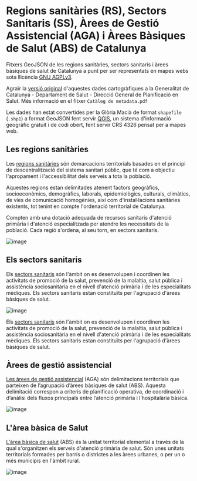 # Regions sanitàries (RS), Sectors Sanitaris (SS), Àrees de Gestió Assistencial (AGA) i Àrees Bàsiques de Salut (ABS) de Catalunya

Fitxers GeoJSON de les regions sanitàries, sectors sanitaris i àrees bàsiques de salut de Catalunya a punt per ser representats en mapes webs sota llicència [GNU AGPLv3](https://choosealicense.com/licenses/).

Agraïr la [versió original](https://salutweb.gencat.cat/ca/el_departament/estadistiques_sanitaries/cartografia/) d'aquestes dades cartogràfiques a la Generalitat de Catalunya - Departament de Salut - Direcció General de Planificació en Salut. Més informació en el fitxer `Catàleg de metadata.pdf`

Les dades han estat convertides per la Glòria Macià de format `shapefile` (`.shp1`) a format GeoJSON fent servir [QGIS](https://www.qgis.org/ca/site/), un sistema d'informació geogràfic gratuit i de codi obert, fent servir CRS 4326 pensat per a mapes web. 


## Les regions sanitàries

Les [regions sanitàries](https://catsalut.gencat.cat/ca/coneix-catsalut/catsalut-territori/regions-sanitaries/) són demarcacions territorials basades en el principi de descentralització del sistema sanitari públic, que té com a objectiu l'apropament i l'accessibilitat dels serveis a tota la població.

Aquestes regions estan delimitades atenent factors geogràfics, socioeconòmics, demogràfics, laborals, epidemiològics, culturals, climàtics, de vies de comunicació homogènies, així com d'instal·lacions sanitàries existents, tot tenint en compte l'ordenació territorial de Catalunya.

Compten amb una dotació adequada de recursos sanitaris d'atenció primària i d'atenció especialitzada per atendre les necessitats de la població. Cada regió s'ordena, al seu torn, en sectors sanitaris.

![image](https://user-images.githubusercontent.com/17580456/147409628-729c0225-0f68-4b54-b435-eba3f5b2bd3a.png)


## Els sectors sanitaris
Els [sectors sanitaris](https://catsalut.gencat.cat/ca/coneix-catsalut/catsalut-territori/regions-sanitaries/) són l'àmbit on es desenvolupen i coordinen les activitats de promoció de la salut, prevenció de la malaltia, salut pública i assistència sociosanitària en el nivell d'atenció primària i de les especialitats mèdiques. Els sectors sanitaris estan constituïts per l'agrupació d'àrees bàsiques de salut.

![image](https://user-images.githubusercontent.com/17580456/147409637-41c3e13a-a8fe-464f-a8b3-ce2b9d4c49a1.png)

Els [sectors sanitaris](https://catsalut.gencat.cat/ca/coneix-catsalut/catsalut-territori/regions-sanitaries/) són l'àmbit on es desenvolupen i coordinen les activitats de promoció de la salut, prevenció de la malaltia, salut pública i assistència sociosanitària en el nivell d'atenció primària i de les especialitats mèdiques. Els sectors sanitaris estan constituïts per l'agrupació d'àrees bàsiques de salut.

## Àrees de gestió assistencial 
[Les àrees de gestió assistencial](https://catsalut.gencat.cat/ca/proveidors-professionals/registres-catalegs/catalegs/territorials-unitats-proveidores/) (AGA) són delimitacions territorials que parteixen de l’agrupació d’àrees bàsiques de salut (ABS). Aquesta delimitació correspon a criteris de planificació operativa, de coordinació i d’anàlisi dels fluxos principals entre l’atenció primària i l’hospitalària bàsica.

![image](https://user-images.githubusercontent.com/17580456/147409612-df6c89ac-8182-4d35-b62c-01ede2e4aff4.png)


## L'àrea bàsica de Salut
[L'àrea bàsica de salut](https://catsalut.gencat.cat/ca/coneix-catsalut/catsalut-territori/regions-sanitaries/) (ABS) és la unitat territorial elemental a través de la qual s'organitzen els serveis d'atenció primària de salut. Són unes unitats territorials formades per barris o districtes a les àrees urbanes, o per un o més municipis en l'àmbit rural.

![image](https://user-images.githubusercontent.com/17580456/147409510-c76b3b12-44cf-4f6f-909b-99c67a53186d.png)
